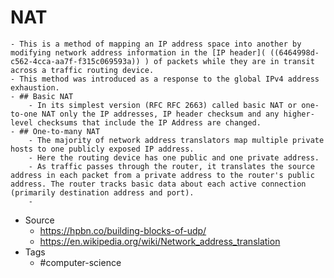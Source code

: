 # NAT
	- This is a method of mapping an IP address space into another by modifying network address information in the [IP header]( ((6464998d-c562-4cca-aa7f-f315c069593a)) ) of packets while they are in transit across a traffic routing device.
	- This method was introduced as a response to the global IPv4 address exhaustion.
	- ## Basic NAT
		- In its simplest version (RFC RFC 2663) called basic NAT or one-to-one NAT only the IP addresses, IP header checksum and any higher-level checksums that include the IP Address are changed.
	- ## One-to-many NAT
		- The majority of network address translators map multiple private hosts to one publicly exposed IP address.
		- Here the routing device has one public and one private address.
		- As traffic passes through the router, it translates the source address in each packet from a private address to the router's public address. The router tracks basic data about each active connection (primarily destination address and port).
		-
- Source
	- https://hpbn.co/building-blocks-of-udp/
	- https://en.wikipedia.org/wiki/Network_address_translation
- Tags
	- #computer-science
